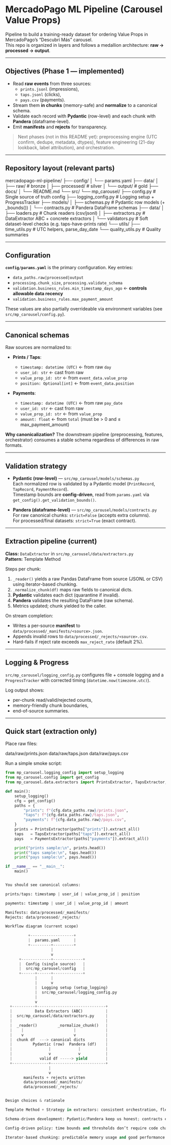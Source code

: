 # MercadoPago ML Pipeline (Carousel Value Props)

Pipeline to build a training-ready dataset for ordering Value Props in MercadoPago’s “Descubrí Más” carousel.  
This repo is organized in layers and follows a medallion architecture: **raw → processed → output**.

---

## Objectives (Phase 1 — implemented)

- Read **raw events** from three sources:
  - `prints.jsonl` (impressions),
  - `taps.jsonl` (clicks),
  - `pays.csv` (payments).
- Stream them **in chunks** (memory-safe) and **normalize** to a canonical schema.
- Validate each record with **Pydantic** (row-level) and each chunk with **Pandera** (dataframe-level).
- Emit **manifests** and **rejects** for transparency.

> Next phases (not in this README yet): preprocessing engine (UTC confirm, dedupe, metadata, dtypes), feature engineering (21-day lookback, label attribution), and orchestration.

---

## Repository layout (relevant parts)

mercadopago-ml-pipeline/
├── config/
│ └── params.yaml
├── data/
│ ├── raw/ # bronze
│ ├── processed/ # silver
│ └── output/ # gold
├── docs/
│ └── README.md
└── src/
└── mp_carousel/
├── config.py # Single source of truth config
├── logging_config.py # Logging setup + ProgressTracker
├── models/
│ ├── schemas.py # Pydantic row models (+ _bounds())
│ └── contracts.py # Pandera DataFrame schemas
├── data/
│ ├── loaders.py # Chunk readers (csv/jsonl)
│ ├── extractors.py # DataExtractor ABC + concrete extractors
│ └── validators.py # Soft dataset-level checks (e.g. taps-have-prints rate)
└── utils/
├── time_utils.py # UTC helpers, parse_day_date
└── quality_utils.py # Quality summaries


---

## Configuration

**`config/params.yaml`** is the primary configuration. Key entries:

- `data_paths.raw|processed|output`  
- `processing.chunk_size`, `processing.validate_schema`  
- `validation.business_rules.min_timestamp_days_ago` ← **controls allowable data recency**  
- `validation.business_rules.max_payment_amount`  

These values are also partially overrideable via environment variables (see `src/mp_carousel/config.py`).

---

## Canonical schemas

Raw sources are normalized to:

- **Prints / Taps**:
  - `timestamp: datetime (UTC)` ← from raw `day`
  - `user_id: str`              ← cast from raw
  - `value_prop_id: str`        ← from `event_data.value_prop`
  - `position: Optional[int]`   ← from `event_data.position`

- **Payments**:
  - `timestamp: datetime (UTC)` ← from raw `pay_date`
  - `user_id: str`              ← cast from raw
  - `value_prop_id: str`        ← from `value_prop`
  - `amount: float`             ← from `total` (must be > 0 and ≤ max_payment_amount)

**Why canonicalization?** The downstream pipeline (preprocessing, features, orchestrator) consumes a stable schema regardless of differences in raw formats.

---

## Validation strategy

- **Pydantic (row-level)** — `src/mp_carousel/models/schemas.py`  
  Each normalized row is validated by a Pydantic model (`PrintRecord`, `TapRecord`, `PaymentRecord`).  
  Timestamp bounds are **config-driven**, read from `params.yaml` via `get_config().get_validation_bounds()`.

- **Pandera (dataframe-level)** — `src/mp_carousel/models/contracts.py`  
  For raw canonical chunks: `strict=False` (accepts extra columns).  
  For processed/final datasets: `strict=True` (exact contract).

---

## Extraction pipeline (current)

**Class:** `DataExtractor` in `src/mp_carousel/data/extractors.py`  
**Pattern:** Template Method

Steps per chunk:
1. `_reader()` yields a raw Pandas DataFrame from source (JSONL or CSV) using iterator-based chunking.
2. `_normalize_chunk(df)` maps raw fields to canonical dicts.
3. **Pydantic** validates each dict (quarantine if invalid).
4. **Pandera** validates the resulting DataFrame (raw schema).
5. Metrics updated; chunk yielded to the caller.

On stream completion:
- Writes a per-source **manifest** to `data/processed/_manifests/<source>.json`.
- Appends invalid rows to `data/processed/_rejects/<source>.csv`.
- Hard-fails if reject rate exceeds `max_reject_rate` (default 2%).

---

## Logging & Progress

`src/mp_carousel/logging_config.py` configures file + console logging and a `ProgressTracker` with corrected timing (`datetime.now(timezone.utc)`).

Log output shows:
- per-chunk read/valid/rejected counts,
- memory-friendly chunk boundaries,
- end-of-source summaries.

---

## Quick start (extraction only)

Place raw files:

data/raw/prints.json
data/raw/taps.json
data/raw/pays.csv


Run a simple smoke script:

```python
from mp_carousel.logging_config import setup_logging
from mp_carousel.config import get_config
from mp_carousel.data.extractors import PrintsExtractor, TapsExtractor, PaymentsExtractor

def main():
    setup_logging()
    cfg = get_config()
    paths = {
        "prints": f"{cfg.data_paths.raw}/prints.json",
        "taps": f"{cfg.data_paths.raw}/taps.json",
        "payments": f"{cfg.data_paths.raw}/pays.csv",
    }
    prints = PrintsExtractor(paths["prints"]).extract_all()
    taps   = TapsExtractor(paths["taps"]).extract_all()
    pays   = PaymentsExtractor(paths["payments"]).extract_all()

    print("prints sample:\n", prints.head())
    print("taps sample:\n", taps.head())
    print("pays sample:\n", pays.head())

if __name__ == "__main__":
    main()


You should see canonical columns:

prints/taps: timestamp | user_id | value_prop_id | position

payments: timestamp | user_id | value_prop_id | amount

Manifests: data/processed/_manifests/
Rejects: data/processed/_rejects/

Workflow diagram (current scope)

          +-------------------+
          |  params.yaml      |
          +---------+---------+
                    |
                    v
      +-------------+-------------+
      |  Config (single source)   |
      |  src/mp_carousel/config   |
      +------+------+-------------+
             |      |
             |      v
             |  Logging setup (setup_logging)
             |  src/mp_carousel/logging_config.py
             |
             v
  +----------+------------------------------+
  |          Data Extractors (ABC)          |
  |  src/mp_carousel/data/extractors.py     |
  |                                         |
  |  _reader()         _normalize_chunk()   |
  |    |                      |             |
  |    v                      v             |
  |  chunk df  ---> canonical dicts         |
  |         Pydantic (row)  Pandera (df)    |
  |                |            |           |
  |                v            v           |
  |            valid df -----> yield        |
  +----------------+------------------------+
                   |
                   v
        manifests + rejects written
        data/processed/_manifests/
        data/processed/_rejects/


Design choices & rationale

Template Method + Strategy in extractors: consistent orchestration, flexible normalization.

Schema-driven development: Pydantic/Pandera keep us honest; contracts evolve in one place.

Config-driven policy: time bounds and thresholds don’t require code changes.

Iterator-based chunking: predictable memory usage and good performance.